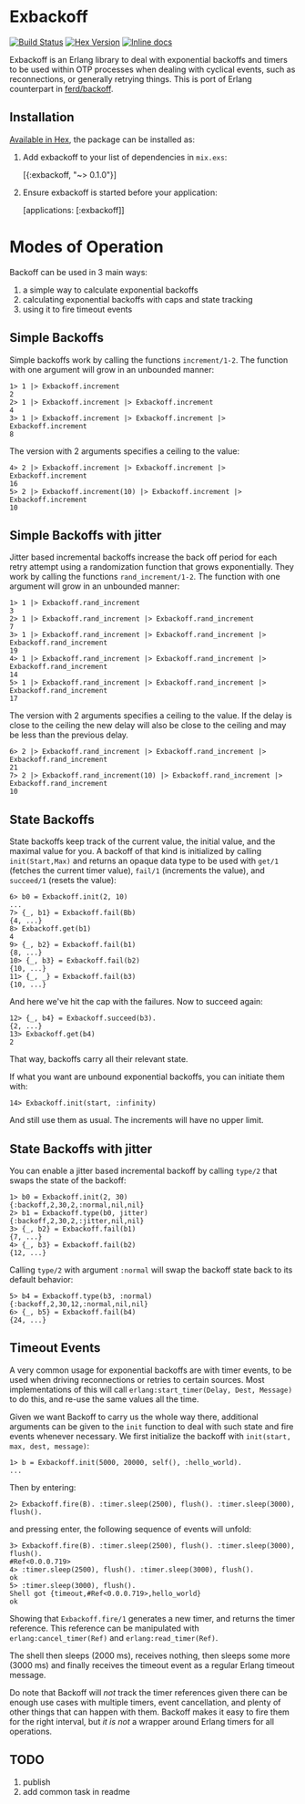 # Exbackoff

[![Build Status](https://travis-ci.org/mingchuno/exbackoff.svg?branch=master)](https://travis-ci.org/mingchuno/exbackoff)
[![Hex Version](http://img.shields.io/hexpm/v/exbackoff.svg)](https://hex.pm/packages/exbackoff)
[![Inline docs](http://inch-ci.org/github/mingchuno/exbackoff.svg?branch=master)](http://inch-ci.org/github/mingchuno/exbackoff)

Exbackoff is an Erlang library to deal with exponential backoffs and timers to
be used within OTP processes when dealing with cyclical events, such as
reconnections, or generally retrying things. This is port of Erlang counterpart
in [ferd/backoff](https://github.com/ferd/backoff).

## Installation

[Available in Hex](https://hex.pm/packages/exbackoff), the package can be installed as:

  1. Add exbackoff to your list of dependencies in `mix.exs`:

        [{:exbackoff, "~> 0.1.0"}]

  2. Ensure exbackoff is started before your application:

        [applications: [:exbackoff]]


# Modes of Operation

Backoff can be used in 3 main ways:

1. a simple way to calculate exponential backoffs
2. calculating exponential backoffs with caps and state tracking
3. using it to fire timeout events

## Simple Backoffs

Simple backoffs work by calling the functions `increment/1-2`. The function
with one argument will grow in an unbounded manner:

    1> 1 |> Exbackoff.increment
    2
    2> 1 |> Exbackoff.increment |> Exbackoff.increment
    4
    3> 1 |> Exbackoff.increment |> Exbackoff.increment |> Exbackoff.increment
    8

The version with 2 arguments specifies a ceiling to the value:

    4> 2 |> Exbackoff.increment |> Exbackoff.increment |> Exbackoff.increment
    16
    5> 2 |> Exbackoff.increment(10) |> Exbackoff.increment |> Exbackoff.increment
    10

## Simple Backoffs with jitter

Jitter based incremental backoffs increase the back off period for each retry attempt using a randomization function that grows exponentially. They work by calling the functions `rand_increment/1-2`. The function with one argument will grow in an unbounded manner:

    1> 1 |> Exbackoff.rand_increment
    3
    2> 1 |> Exbackoff.rand_increment |> Exbackoff.rand_increment
    7
    3> 1 |> Exbackoff.rand_increment |> Exbackoff.rand_increment |> Exbackoff.rand_increment
    19
    4> 1 |> Exbackoff.rand_increment |> Exbackoff.rand_increment |> Exbackoff.rand_increment
    14
    5> 1 |> Exbackoff.rand_increment |> Exbackoff.rand_increment |> Exbackoff.rand_increment
    17

The version with 2 arguments specifies a ceiling to the value. If the
delay is close to the ceiling the new delay will also be close to the
ceiling and may be less than the previous delay.

    6> 2 |> Exbackoff.rand_increment |> Exbackoff.rand_increment |> Exbackoff.rand_increment
    21
    7> 2 |> Exbackoff.rand_increment(10) |> Exbackoff.rand_increment |> Exbackoff.rand_increment
    10

## State Backoffs

State backoffs keep track of the current value, the initial value, and the
maximal value for you. A backoff of that kind is initialized by calling
`init(Start,Max)` and returns an opaque data type to be used with `get/1`
(fetches the current timer value), `fail/1` (increments the value), and
`succeed/1` (resets the value):

    6> b0 = Exbackoff.init(2, 10)
    ...
    7> {_, b1} = Exbackoff.fail(Bb)
    {4, ...}
    8> Exbackoff.get(b1)
    4
    9> {_, b2} = Exbackoff.fail(b1)
    {8, ...}
    10> {_, b3} = Exbackoff.fail(b2)
    {10, ...}
    11> {_, _} = Exbackoff.fail(b3)
    {10, ...}

And here we've hit the cap with the failures. Now to succeed again:

    12> {_, b4} = Exbackoff.succeed(b3).
    {2, ...}
    13> Exbackoff.get(b4)
    2

That way, backoffs carry all their relevant state.

If what you want are unbound exponential backoffs, you can initiate them with:

    14> Exbackoff.init(start, :infinity)

And still use them as usual. The increments will have no upper limit.

## State Backoffs with jitter

You can enable a jitter based incremental backoff by calling `type/2`
that swaps the state of the backoff:

    1> b0 = Exbackoff.init(2, 30)
    {:backoff,2,30,2,:normal,nil,nil}
    2> b1 = Exbackoff.type(b0, jitter)
    {:backoff,2,30,2,:jitter,nil,nil}
    3> {_, b2} = Exbackoff.fail(b1)
    {7, ...}
    4> {_, b3} = Exbackoff.fail(b2)
    {12, ...}

Calling `type/2` with argument `:normal` will swap the backoff state back
to its default behavior:

    5> b4 = Exbackoff.type(b3, :normal)
    {:backoff,2,30,12,:normal,nil,nil}
    6> {_, b5} = Exbackoff.fail(b4)
    {24, ...}

## Timeout Events

A very common usage for exponential backoffs are with timer events, to be used
when driving reconnections or retries to certain sources. Most implementations
of this will call `erlang:start_timer(Delay, Dest, Message)` to do this, and
re-use the same values all the time.

Given we want Backoff to carry us the whole way there, additional arguments can
be given to the `init` function to deal with such state and fire events
whenever necessary. We first initialize the backoff with `init(start, max,
dest, message)`:

    1> b = Exbackoff.init(5000, 20000, self(), :hello_world).
    ...

Then by entering:

    2> Exbackoff.fire(B). :timer.sleep(2500), flush(). :timer.sleep(3000), flush().

and pressing enter, the following sequence of events will unfold:

    3> Exbackoff.fire(B). :timer.sleep(2500), flush(). :timer.sleep(3000), flush().
    #Ref<0.0.0.719>
    4> :timer.sleep(2500), flush(). :timer.sleep(3000), flush().
    ok
    5> :timer.sleep(3000), flush().
    Shell got {timeout,#Ref<0.0.0.719>,hello_world}
    ok

Showing that `Exbackoff.fire/1` generates a new timer, and returns the timer
reference. This reference can be manipulated with `erlang:cancel_timer(Ref)`
and `erlang:read_timer(Ref)`.

The shell then sleeps (2000 ms), receives nothing, then sleeps some more (3000
ms) and finally receives the timeout event as a regular Erlang timeout message.

Do note that Backoff will *not* track the timer references given there can be
enough use cases with multiple timers, event cancellation, and plenty of other
things that can happen with them. Backoff makes it easy to fire them for
the right interval, but *it is not* a wrapper around Erlang timers for all
operations.

## TODO

1. publish
2. add common task in readme